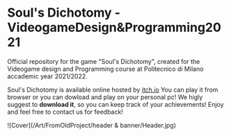 # Soul's Dichotomy - VideogameDesign&Programming2021
 Official repository for the game "Soul's Dichotomy", created for the Videogame design and Programming  course at Politecnico di Milano accademic year 2021/2022.
 
 Soul's Dichotomy is available online hosted by [itch.io](https://polimi-game-collective.itch.io/souls-dichotomy)
 You can play it from browser or you can dowload and play on your personal pc! We higly suggest to **download it**, so you can keep track of your achievements! Enjoy and feel free to contact us for feedback!
 
 ![Cover](/Art/FromOldProject/header & banner/Header.jpg)
